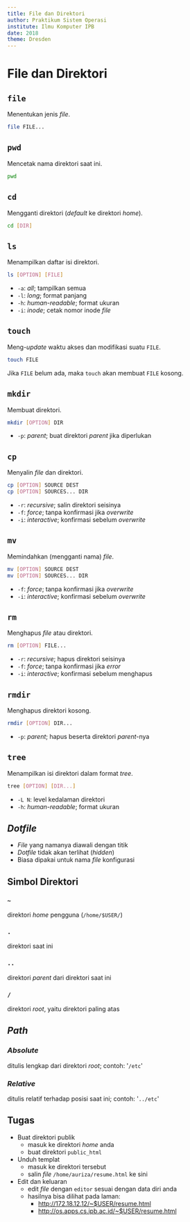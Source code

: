 ```yaml
---
title: File dan Direktori
author: Praktikum Sistem Operasi
institute: Ilmu Komputer IPB
date: 2018
theme: Dresden
---
```



# File dan Direktori

## `file`
Menentukan jenis *file*.
```bash
file FILE...
```

## `pwd`
Mencetak nama direktori saat ini.
```bash
pwd
```

## `cd`
Mengganti direktori (*default* ke direktori *home*).
```bash
cd [DIR]
```

## `ls`
Menampilkan daftar isi direktori.
```bash
ls [OPTION] [FILE]
```
- `-a`: *all*; tampilkan semua
- `-l`: *long*; format panjang
- `-h`: *human-readable*; format ukuran
- `-i`: *inode*; cetak nomor inode *file*

## `touch`
Meng-*update* waktu akses dan modifikasi suatu `FILE`.
```bash
touch FILE
```
Jika `FILE` belum ada, maka `touch` akan membuat `FILE` kosong.

## `mkdir`
Membuat direktori.
```bash
mkdir [OPTION] DIR
```
- `-p`: *parent*; buat direktori *parent* jika diperlukan

## `cp`
Menyalin *file* dan direktori.
```bash
cp [OPTION] SOURCE DEST
cp [OPTION] SOURCES... DIR
```
- `-r`: *recursive*; salin direktori seisinya
- `-f`: *force*; tanpa konfirmasi jika *overwrite*
- `-i`: *interactive*; konfirmasi sebelum *overwrite*

## `mv`
Memindahkan (mengganti nama)  *file*.
```bash
mv [OPTION] SOURCE DEST
mv [OPTION] SOURCES... DIR
```
- `-f`: *force*; tanpa konfirmasi jika *overwrite*
- `-i`: *interactive*; konfirmasi sebelum *overwrite*

## `rm`
Menghapus *file* atau direktori.
```bash
rm [OPTION] FILE...
```
- `-r`: *recursive*; hapus direktori seisinya
- `-f`: *force*; tanpa konfirmasi jika *error*
- `-i`: *interactive*; konfirmasi sebelum menghapus

## `rmdir`
Menghapus direktori kosong.
```bash
rmdir [OPTION] DIR...
```
- `-p`: *parent*; hapus beserta direktori *parent*-nya

## `tree`
Menampilkan isi direktori dalam format *tree*.
```bash
tree [OPTION] [DIR...]
```
- `-L N`: level kedalaman direktori
- `-h`: *human-readable*; format ukuran

## *Dotfile*

- *File* yang namanya diawali dengan titik
- *Dotfile* tidak akan terlihat (*hidden*)
- Biasa dipakai untuk nama *file* konfigurasi

## Simbol Direktori

### `~`
direktori *home* pengguna (`/home/$USER/`)

### `.`
direktori saat ini

###  `..`
direktori *parent* dari direktori saat ini

### `/`
direktori *root*, yaitu direktori paling atas

## *Path*

###  *Absolute*
ditulis lengkap dari direktori *root*; contoh: '`/etc`'

### *Relative*
ditulis relatif terhadap posisi saat ini; contoh: '`../etc`'

## Tugas

- Buat direktori publik
    - masuk ke direktori *home* anda
    - buat direktori `public_html`
- Unduh templat
    - masuk ke direktori tersebut
    - salin *file* `/home/auriza/resume.html` ke sini
- Edit dan keluaran
    - edit *file* dengan `editor` sesuai dengan data diri anda
    - hasilnya bisa dilihat pada laman:
        - <http://172.18.12.12/~$USER/resume.html>
        - <http://os.apps.cs.ipb.ac.id/~$USER/resume.html>

